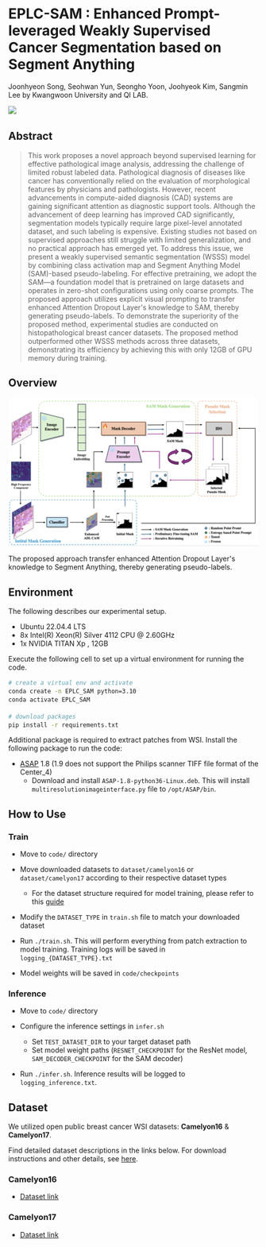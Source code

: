 # EPLC-SAM : Enhanced Prompt-leveraged Weakly Supervised Cancer Segmentation based on Segment Anything

Joonhyeon Song, Seohwan Yun, Seongho Yoon, Joohyeok Kim, Sangmin Lee by Kwangwoon University and QI LAB. 

<a href='https://arxiv.org/abs/2410.13621'><img src='https://img.shields.io/badge/ArXiv-2410.13621-red' /></a> 

## Abstract 

> This work proposes a novel approach beyond supervised learning for effective pathological image analysis, addressing the challenge of limited robust labeled data. Pathological diagnosis of diseases like cancer has conventionally relied on the evaluation of morphological features by physicians and pathologists. However, recent advancements in compute-aided diagnosis (CAD) systems are gaining significant attention as diagnostic support tools. Although the advancement of deep learning has improved CAD significantly, segmentation models typically require large pixel-level annotated dataset, and such labeling is expensive. Existing studies not based on supervised approaches still struggle with limited generalization, and no practical approach has emerged yet. To address this issue, we present a weakly supervised semantic segmentation (WSSS) model by combining class activation map and Segment Anything Model (SAM)-based pseudo-labeling. For effective pretraining, we adopt the SAM—a foundation model that is pretrained on large datasets and operates in zero-shot configurations using only coarse prompts. The proposed approach utilizes explicit visual prompting to transfer enhanced Attention Dropout Layer's knowledge to SAM, thereby generating pseudo-labels. To demonstrate the superiority of the proposed method, experimental studies are conducted on histopathological breast cancer datasets. The proposed method outperformed other WSSS methods across three datasets, demonstrating its efficiency by achieving this with only 12GB of GPU memory during training.

## Overview
 
![](./asset/figure1.png)

The proposed approach transfer enhanced Attention Dropout Layer's knowledge to Segment Anything, thereby generating pseudo-labels.

## Environment

The following describes our experimental setup.

- Ubuntu 22.04.4 LTS
- 8x Intel(R) Xeon(R) Silver 4112 CPU @ 2.60GHz
- 1x NVIDIA TITAN Xp , 12GB

Execute the following cell to set up a virtual environment for running the code.

```bash 
# create a virtual env and activate
conda create -n EPLC_SAM python=3.10
conda activate EPLC_SAM 

# download packages
pip install -r requirements.txt 
```

Additional package is required to extract patches from WSI. Install the following package to run the code:

- [ASAP](https://github.com/computationalpathologygroup/ASAP) 1.8 (1.9 does not support the Philips scanner TIFF file format of the Center_4)
  - Download and install ```ASAP-1.8-python36-Linux.deb```. This will install ```multiresolutionimageinterface.py``` file to ```/opt/ASAP/bin```.

## How to Use 

### Train

- Move to ```code/``` directory

- Move downloaded datasets to ```dataset/camelyon16``` or ```dataset/camelyon17``` according to their respective dataset types
  - For the dataset structure required for model training, please refer to this [guide](code/dataset/README.md)

- Modify the ```DATASET_TYPE``` in ```train.sh``` file to match your downloaded dataset

- Run ```./train.sh```. This will perform everything from patch extraction to model training. Training logs will be saved in ```logging_{DATASET_TYPE}.txt```

- Model weights will be saved in ```code/checkpoints```

### Inference 

- Move to ```code/``` directory

- Configure the inference settings in ```infer.sh```
  - Set ```TEST_DATASET_DIR``` to your target dataset path
  - Set model weight paths (```RESNET_CHECKPOINT``` for the ResNet model,
```SAM_DECODER_CHECKPOINT``` for the SAM decoder)

- Run ```./infer.sh```. Inference results will be logged to ```logging_inference.txt```.


## Dataset

We utilized open public breast cancer WSI datasets: **Camelyon16** & **Camelyon17**. 

Find detailed dataset descriptions in the links below. For download instructions and other details, see [here](code/dataset/README.md).

### Camelyon16

- [Dataset link](https://camelyon16.grand-challenge.org/)

### Camelyon17

- [Dataset link](https://camelyon17.grand-challenge.org/)
